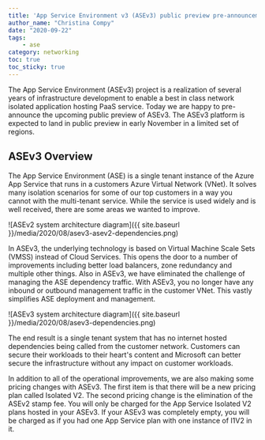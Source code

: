 ```yaml
---
title: 'App Service Environment v3 (ASEv3) public preview pre-announcement'
author_name: "Christina Compy"
date: "2020-09-22"
tags: 
    - ase
category: networking
toc: true
toc_sticky: true
---
```


The App Service Environment (ASEv3) project is a realization of several years of infrastructure development to enable a best in class network isolated application hosting PaaS service. Today we are happy to pre-announce the upcoming public preview of ASEv3. The ASEv3 platform is expected to land in public preview in early November in a limited set of regions.  

## ASEv3 Overview

The App Service Environment (ASE) is a single tenant instance of the Azure App Service that runs in a customers Azure Virtual Network (VNet). It solves many isolation scenarios for some of our top customers in a way you cannot with the multi-tenant service. While the service is used widely and is well received, there are some areas  we wanted to improve.  

![ASEv2 system architecture diagram]({{ site.baseurl }}/media/2020/08/asev3-asev2-dependencies.png)

In ASEv3, the underlying technology is based on Virtual Machine Scale Sets (VMSS) instead of Cloud Services. This opens the door to a number of improvements including better load balancers, zone redundancy and multiple other things. Also in ASEv3, we have eliminated the challenge of managing the ASE dependency traffic. With ASEv3, you no longer have any inbound or outbound management traffic in the customer VNet. This vastly simplifies ASE deployment and management.

![ASEv3 system architecture diagram]({{ site.baseurl }}/media/2020/08/asev3-dependencies.png)
 
The end result is a single tenant system that has no internet hosted dependencies being called from the customer network. Customers can secure their workloads to their heart's content and Microsoft can better secure the infrastructure without any impact on customer workloads.

In addition to all of the operational improvements, we are also making some pricing changes with ASEv3. The first item is that there will be a new pricing plan called Isolated V2. The second pricing change is the elimination of the ASEv2 stamp fee. You will only be charged for the App Service Isolated V2 plans hosted in your ASEv3. If your ASEv3 was completely empty, you will be charged as if you had one App Service plan with one instance of I1V2 in it.  
